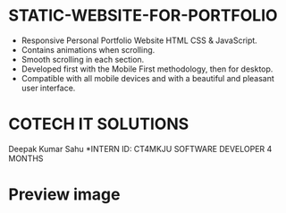 # STATIC-WEBSITE-FOR-PORTFOLIO
- Responsive Personal Portfolio Website HTML CSS & JavaScript.
- Contains animations when scrolling.
- Smooth scrolling in each section.
- Developed first with the Mobile First methodology, then for desktop.
- Compatible with all mobile devices and with a beautiful and pleasant user interface.
# COTECH IT SOLUTIONS
Deepak Kumar Sahu
*INTERN ID: CT4MKJU
SOFTWARE DEVELOPER
4 MONTHS
# Preview image

